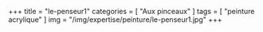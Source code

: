 +++
title = "le-penseur1"
categories = [ "Aux pinceaux" ]
tags = [ "peinture acrylique" ]
img = "/img/expertise/peinture/le-penseur1.jpg"
+++